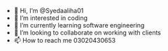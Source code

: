 - 👋 Hi, I’m @Syedaaliha01
- 👀 I’m interested in coding
- 🌱 I’m currently learning software engineering
- 💞️ I’m looking to collaborate on working with clients
- 📫 How to reach me 03020430653
<!---
Syedaaliha01/Syedaaliha01 is a ✨ special ✨ repository because its `README.md` (this file) appears on your GitHub profile.
You can click the Preview link to take a look at your changes.
--->
